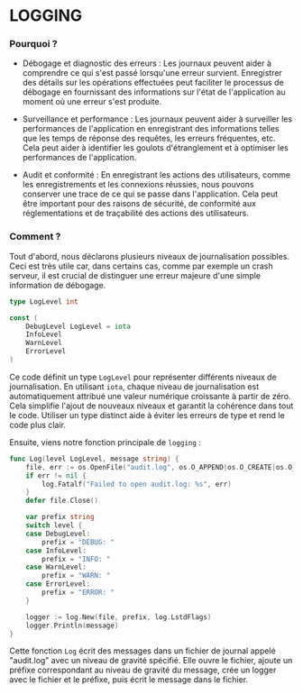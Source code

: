 # LOGGING 

### Pourquoi ?

- Débogage et diagnostic des erreurs : Les journaux peuvent aider à comprendre ce qui s'est passé lorsqu'une erreur survient. Enregistrer des détails sur les opérations effectuées peut faciliter le processus de débogage en fournissant des informations sur l'état de l'application au moment où une erreur s'est produite.

- Surveillance et performance : Les journaux peuvent aider à surveiller les performances de l'application en enregistrant des informations telles que les temps de réponse des requêtes, les erreurs fréquentes, etc. Cela peut aider à identifier les goulots d'étranglement et à optimiser les performances de l'application.

- Audit et conformité : En enregistrant les actions des utilisateurs, comme les enregistrements et les connexions réussies, nous pouvons conserver une trace de ce qui se passe dans l'application. Cela peut être important pour des raisons de sécurité, de conformité aux réglementations et de traçabilité des actions des utilisateurs.

### Comment ? 

Tout d'abord, nous déclarons plusieurs niveaux de journalisation possibles. Ceci est très utile car, dans certains cas, comme par exemple un crash serveur, il est crucial de distinguer une erreur majeure d'une simple information de débogage.

```go
type LogLevel int

const (
	DebugLevel LogLevel = iota
	InfoLevel
	WarnLevel
	ErrorLevel
)
```

Ce code définit un type `LogLevel` pour représenter différents niveaux de journalisation. En utilisant `iota`, chaque niveau de journalisation est automatiquement attribué une valeur numérique croissante à partir de zéro. Cela simplifie l'ajout de nouveaux niveaux et garantit la cohérence dans tout le code. Utiliser un type distinct aide à éviter les erreurs de type et rend le code plus clair.

Ensuite, viens notre fonction principale de `logging` : 

```go
func Log(level LogLevel, message string) {
	file, err := os.OpenFile("audit.log", os.O_APPEND|os.O_CREATE|os.O_WRONLY, 0644)
	if err != nil {
		log.Fatalf("Failed to open audit.log: %s", err)
	}
	defer file.Close()

	var prefix string
	switch level {
	case DebugLevel:
		prefix = "DEBUG: "
	case InfoLevel:
		prefix = "INFO: "
	case WarnLevel:
		prefix = "WARN: "
	case ErrorLevel:
		prefix = "ERROR: "
	}

	logger := log.New(file, prefix, log.LstdFlags)
	logger.Println(message)
}
```

Cette fonction `Log` écrit des messages dans un fichier de journal appelé "audit.log" avec un niveau de gravité spécifié. Elle ouvre le fichier, ajoute un préfixe correspondant au niveau de gravité du message, crée un logger avec le fichier et le préfixe, puis écrit le message dans le fichier. 